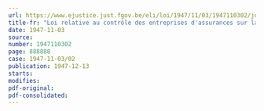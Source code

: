 ```yaml
---
url: https://www.ejustice.just.fgov.be/eli/loi/1947/11/03/1947110302/justel
title-fr: "Loi relative au contrôle des entreprises d'assurances sur la vie. - Renonciation à l'autorisation de pratiquer les assurances sur la vie"
date: 1947-11-03
source:
number: 1947110302
page: 888888
case: 1947-11-03/02
publication: 1947-12-13
starts:
modifies:
pdf-original:
pdf-consolidated:
---
```


